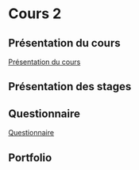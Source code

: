 # Cours 2


<h2>Présentation du cours</h2>
<a href="https://cmontmorency365-my.sharepoint.com/:b:/g/personal/lora_boisvert_cmontmorency_qc_ca/EdBJVYhzdk9PhOGgFEHb1zgB0p3U7Sb662k6oQjrgQjcIw?e=IsrCJF">Présentation du cours</a>

<h2>Présentation des stages</h2>
<intlink href="../stages/informations/"></intlink>

 <h2>Questionnaire</h2>
 <a href="https://forms.office.com/Pages/ResponsePage.aspx?id=x5Wp_94QyE6V2yjtBXZFXRNpbsE2ELxAl1w7h19byDhUQ1FETVQyREJYREc5UFg4WTVYMTRMNkRLNSQlQCN0PWcu">Questionnaire</a>

 <h2>Portfolio</h2>
 <intlink href="../stages/portfolio/"></intlink>
